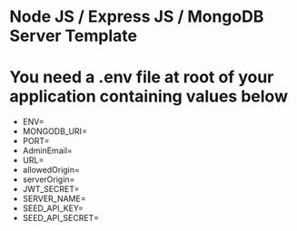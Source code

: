 # Node JS / Express JS / MongoDB Server Template

# You need a .env file at root of your application containing values below

- ENV=
- MONGODB_URI=
- PORT=
- AdminEmail=
- URL=
- allowedOrigin=
- serverOrigin=
- JWT_SECRET=
- SERVER_NAME=
- SEED_API_KEY=
- SEED_API_SECRET=
